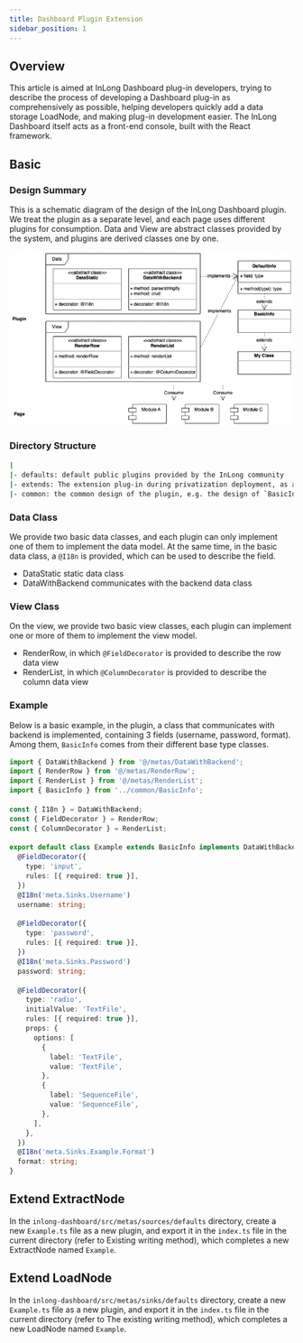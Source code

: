 ```yaml
---
title: Dashboard Plugin Extension
sidebar_position: 1
---
```


## Overview

This article is aimed at InLong Dashboard plug-in developers, trying to describe the process of developing a Dashboard plug-in as comprehensively as possible, helping developers quickly add a data storage LoadNode, and making plug-in development easier.
The InLong Dashboard itself acts as a front-end console, built with the React framework.

## Basic

### Design Summary

This is a schematic diagram of the design of the InLong Dashboard plugin. We treat the plugin as a separate level, and each page uses different plugins for consumption. Data and View are abstract classes provided by the system, and plugins are derived classes one by one.

![Dashboard_Plugin](img/dashboard_plugin.png)

### Directory Structure

````sh
|
|- defaults: default public plugins provided by the InLong community
|- extends: The extension plug-in during privatization deployment, as an internal plug-in, will not be released to the community
|- common: the common design of the plugin, e.g. the design of `BasicInfo`
````

### Data Class

We provide two basic data classes, and each plugin can only implement one of them to implement the data model. At the same time, in the basic data class, a `@I18n` is provided, which can be used to describe the field.

- DataStatic static data class
- DataWithBackend communicates with the backend data class

### View Class

On the view, we provide two basic view classes, each plugin can implement one or more of them to implement the view model.

- RenderRow, in which `@FieldDecorator` is provided to describe the row data view
- RenderList, in which `@ColumnDecorator` is provided to describe the column data view

### Example

Below is a basic example, in the plugin, a class that communicates with backend is implemented, containing 3 fields (username, password, format). Among them, `BasicInfo` comes from their different base type classes.

```ts
import { DataWithBackend } from '@/metas/DataWithBackend';
import { RenderRow } from '@/metas/RenderRow';
import { RenderList } from '@/metas/RenderList';
import { BasicInfo } from '../common/BasicInfo';

const { I18n } = DataWithBackend;
const { FieldDecorator } = RenderRow;
const { ColumnDecorator } = RenderList;

export default class Example extends BasicInfo implements DataWithBackend, RenderRow, RenderList {
  @FieldDecorator({
    type: 'input',
    rules: [{ required: true }],
  })
  @I18n('meta.Sinks.Username')
  username: string;

  @FieldDecorator({
    type: 'password',
    rules: [{ required: true }],
  })
  @I18n('meta.Sinks.Password')
  password: string;

  @FieldDecorator({
    type: 'radio',
    initialValue: 'TextFile',
    rules: [{ required: true }],
    props: {
      options: [
        {
          label: 'TextFile',
          value: 'TextFile',
        },
        {
          label: 'SequenceFile',
          value: 'SequenceFile',
        },
      ],
    },
  })
  @I18n('meta.Sinks.Example.Format')
  format: string;
}
```

## Extend ExtractNode

In the `inlong-dashboard/src/metas/sources/defaults` directory, create a new `Example.ts` file as a new plugin, and export it in the `index.ts` file in the current directory (refer to Existing writing method), which completes a new ExtractNode named `Example`.

## Extend LoadNode

In the `inlong-dashboard/src/metas/sinks/defaults` directory, create a new `Example.ts` file as a new plugin, and export it in the `index.ts` file in the current directory (refer to The existing writing method), which completes a new LoadNode named `Example`.
